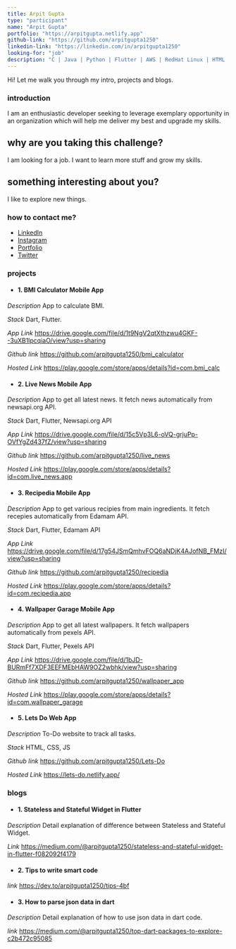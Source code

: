 ```yaml
---
title: Arpit Gupta
type: "participant"
name: "Arpit Gupta"
portfolio: "https://arpitgupta.netlify.app"
github-link: "https://github.com/arpitgupta1250"
linkedin-link: "https://linkedin.com/in/arpitgupta1250"
looking-for: "job"
description: "C | Java | Python | Flutter | AWS | RedHat Linux | HTML | CSS | SQL"
---
```


Hi! Let me walk you through my intro, projects and blogs.

### introduction

I am an enthusiastic developer seeking to leverage exemplary opportunity in an organization which will help me deliver my best and upgrade my skills.

## why are you taking this challenge?

I am looking for a job.
I want to learn more stuff and grow my skills.

## something interesting about you?

I like to explore new things.


### how to contact me?

- [LinkedIn](https://linkedin.com/in/arpitgupta1250)
- [Instagram](https://www.instagram.com/arpitgupta1250/)
- [Portfolio](https://arpitgupta.netlify.app)
- [Twitter](https://twitter.com/arpitgupta1250)

### projects

- #### 1. BMI Calculator Mobile App

_Description_ App to calculate BMI.

_Stack_ Dart, Flutter.

_App Link_ https://drive.google.com/file/d/1t9NgV2qtXthzwu4GKF--3uXB1lpcqiaO/view?usp=sharing

_Github link_ https://github.com/arpitgupta1250/bmi_calculator

_Hosted Link_ https://play.google.com/store/apps/details?id=com.bmi_calc


- #### 2. Live News Mobile App

_Description_ App to get all latest news. It fetch news automatically from newsapi.org API.

_Stack_ Dart, Flutter, Newsapi.org API

_App Link_ https://drive.google.com/file/d/15c5Vp3L6-oVQ-grjuPp-OVfYgZd437fZ/view?usp=sharing

_Github link_ https://github.com/arpitgupta1250/live_news

_Hosted Link_ https://play.google.com/store/apps/details?id=com.live_news.app

- #### 3. Recipedia Mobile App

_Description_ App to get various recipies from main ingredients. It fetch recepies automatically from Edamam API.

_Stack_ Dart, Flutter, Edamam API

_App Link_ https://drive.google.com/file/d/17g54JSmQmhvFOQ6aNDjK4AJofNB_FMzI/view?usp=sharing

_Github link_ https://github.com/arpitgupta1250/recipedia

_Hosted Link_ https://play.google.com/store/apps/details?id=com.recipedia.app

- #### 4. Wallpaper Garage Mobile App

_Description_ App to get all latest wallpapers. It fetch wallpapers automatically from pexels API.

_Stack_ Dart, Flutter, Pexels API

_App Link_ https://drive.google.com/file/d/1bJD-BURmFf7XDF3EEFMEbHAW9OZ2wbhk/view?usp=sharing

_Github link_ https://github.com/arpitgupta1250/wallpaper_app

_Hosted Link_ https://play.google.com/store/apps/details?id=com.wallpaper_garage

- #### 5. Lets Do Web App

_Description_ To-Do website to track all tasks.

_Stack_ HTML, CSS, JS

_Github link_ https://github.com/arpitgupta1250/Lets-Do

_Hosted Link_ https://lets-do.netlify.app/


### blogs

- #### 1. Stateless and Stateful Widget in Flutter

_Description_ Detail explanation of difference between Stateless and Stateful Widget.

_Link_ https://medium.com/@arpitgupta1250/stateless-and-stateful-widget-in-flutter-f082092f4179

- #### 2. Tips to write smart code

_link_ https://dev.to/arpitgupta1250/tips-4bf


- #### 3. How to parse json data in dart

_Description_ Detail explanation of how to use json data in dart code.

_link_ https://medium.com/@arpitgupta1250/top-dart-packages-to-explore-c2b472c95085